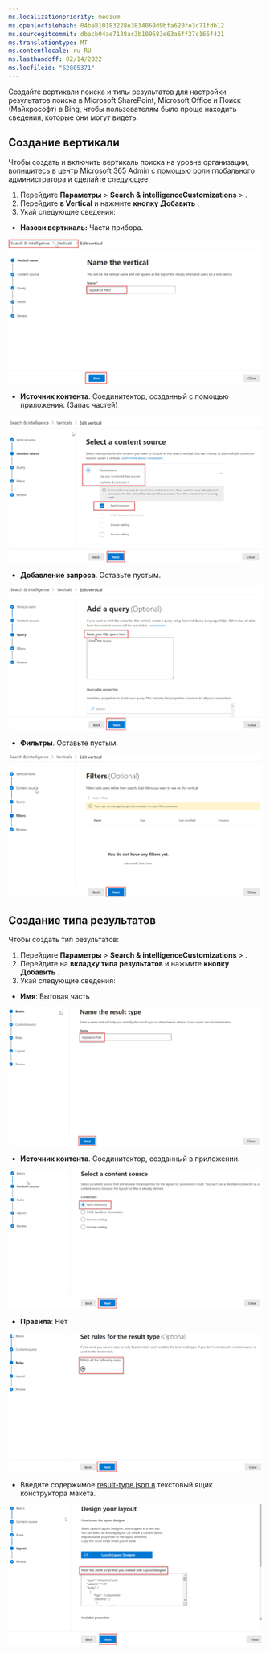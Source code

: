 ```yaml
---
ms.localizationpriority: medium
ms.openlocfilehash: 04ba810183228e3834069d9bfa620fe3c71fdb12
ms.sourcegitcommit: dbacb04ae7138ac3b109683e63a6ff27c166f421
ms.translationtype: MT
ms.contentlocale: ru-RU
ms.lasthandoff: 02/14/2022
ms.locfileid: "62805371"
---
```

<!-- markdownlint-disable MD002 MD025 MD041 -->

Создайте вертикали поиска и типы результатов для настройки результатов поиска в Microsoft SharePoint, Microsoft Office и Поиск (Майкрософт) в Bing, чтобы пользователям было проще находить сведения, которые они могут видеть.

## <a name="create-a-vertical"></a>Создание вертикали

Чтобы создать и включить вертикаль поиска на уровне организации, вопишитесь в [](https://admin.microsoft.com/) центр Microsoft 365 Admin с помощью роли глобального администратора и сделайте следующее:

1. Перейдите **Параметры** >  **Search &** **intelligenceCustomizations** > .
2. Перейдите **в Vertical** и нажмите **кнопку Добавить** .
3. Укай следующие сведения:
  * **Назови вертикаль:** Части прибора.

   ![Снимок экрана раздела "Имя вертикали"](images/connectors-images/build11.png)

  * **Источник контента**. Соединитектор, созданный с помощью приложения. (Запас частей)

   ![Снимок экрана раздела "Источник контента"](images/connectors-images/build12.png)

  * **Добавление запроса**. Оставьте пустым.

   ![Снимок экрана раздела "Добавление запроса"](images/connectors-images/build13.png)

  * **Фильтры**. Оставьте пустым.

   ![Снимок экрана раздела "Фильтры"](images/connectors-images/build14.png)

## <a name="create-a-result-type"></a>Создание типа результатов

Чтобы создать тип результатов:

1. Перейдите **Параметры** >  **Search &** **intelligenceCustomizations** > .
2. Перейдите на **вкладку типа результатов** и нажмите **кнопку Добавить** .
3. Укай следующие сведения:

  * **Имя**: Бытовая часть

   ![Снимок экрана раздела "Имя типа результата"](images/connectors-images/build15.png)

  * **Источник контента**. Соединитектор, созданный в приложении.

   ![Снимок экрана раздела "Выбор источника контента"](images/connectors-images/build16.png)

  * **Правила**: Нет

   ![Снимок экрана раздела "Набор правил"](images/connectors-images/build17.png)

  * Введите содержимое [result-type.json в](https://github.com/microsoftgraph/msgraph-search-connector-sample/blob/master/result-type.json) текстовый ящик конструктора макета.

   ![Снимок экрана раздела "Макет дизайна"](images/connectors-images/build18.png)
